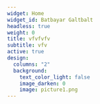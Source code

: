 ```yaml
---
widget: Home
widget_id: Batbayar Galtbalt
headless: true
weight: 0
title: vfvfvfv
subtitle: vfv
active: true
design:
  columns: "2"
  background:
    text_color_light: false
    image_darken: 0
    image: picture1.png
---
```

